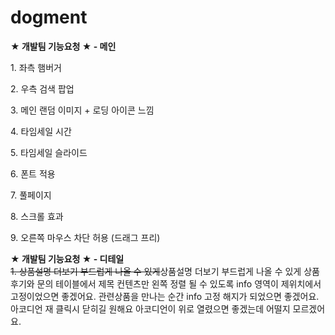 # dogment

<div><strong>★ 개발팀 기능요청 ★ - 메인</strong></div>
<p>1. 좌측 햄버거</p>
<p>2. 우측 검색 팝업</p>
<p>3. 메인 랜덤 이미지 + 로딩 아이콘 느낌</p>
<p>4. 타임세일 시간</p>
<p>5. 타임세일 슬라이드</p>
<p>6. 폰트 적용</p>
<p>7. 풀페이지</p>
<p>8. 스크롤 효과</p>
<p>9. 오른쪽 마우스 차단 허용 (드래그 프리)</p>


<div><strong>★ 개발팀 기능요청 ★ - 디테일</strong></div>
<s>1. 상품설명 더보기 부드럽게 나올 수 있게</s>상품설명 더보기 부드럽게 나올 수 있게
상품후기와 문의 테이블에서 제목 컨텐츠만 왼쪽 정렬 될 수 있도록
info 영역이 제위치에서 고정이었으면 좋겠어요.
관련상품을 만나는 순간 info 고정 해지가 되었으면 좋겠어요.
아코디언 재 클릭시  닫히길 원해요
아코디언이 위로 열렸으면 좋겠는데 어떨지 모르겠어요.

